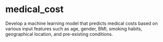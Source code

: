 # medical_cost
Develop a machine learning model that predicts medical costs based on various input features such as age, gender, BMI, smoking habits, geographical location, and pre-existing conditions.
